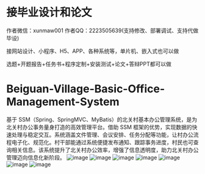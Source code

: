# 接毕业设计和论文
作者微信：xunmaw001  作者QQ：2223505639(支持修改、部署调试、支持代做毕设)

接网站设计、小程序、H5、APP、各种系统等，单片机、嵌入式也可以做

选题+开题报告+任务书+程序定制+安装测试+论文+答辩PPT都可以做
# Beiguan-Village-Basic-Office-Management-System
基于 SSM（Spring、SpringMVC、MyBatis）的北关村基本办公管理系统，是为北关村办公事务量身打造的高效管理平台。借助 SSM 框架的优势，实现数据的快速处理与稳定交互。系统涵盖文件管理、会议安排、任务分配等功能，让村办公流程电子化、规范化。村干部能通过系统便捷发布通知、跟踪事务进度，村民也可查询相关信息。该系统提升了北关村办公效率，增强了信息透明度，助力北关村办公管理迈向信息化新阶段。 
![image](https://github.com/user-attachments/assets/8e387897-f6c1-436f-ab56-8c2edfd5d9b1)
![image](https://github.com/user-attachments/assets/7c535241-b7d8-498b-b956-5ca7b40f339e)
![image](https://github.com/user-attachments/assets/4bc14280-5cf6-42c3-a671-aa0e9eb0e847)
![image](https://github.com/user-attachments/assets/799e583b-67b2-4302-8014-8faa38c080bd)
![image](https://github.com/user-attachments/assets/c3b2f898-fbb4-4fb6-b2ed-d6a94be57513)
![image](https://github.com/user-attachments/assets/bec9b610-e623-41ec-8619-2aaf848d0c0d)
![image](https://github.com/user-attachments/assets/02cce42e-6495-482f-b976-f2b37fa9b41b)
